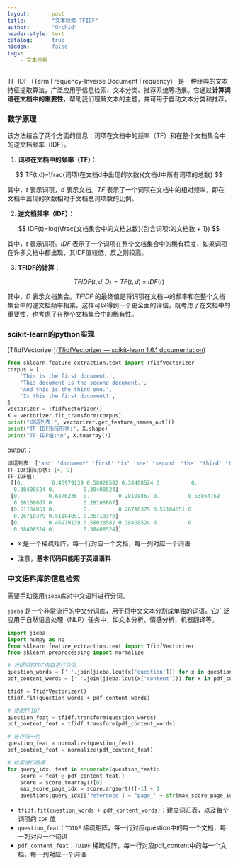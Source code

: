 ```yaml
---
layout:       post
title:        "文本检索-TFIDF"
author:       "Orchid"
header-style: text
catalog:      true
hidden:       false
tags:
    - 文本检索
---
```




TF-IDF（Term Frequency-Inverse Document Frequency） 是一种经典的文本特征提取算法，广泛应用于信息检索、文本分类、推荐系统等场景。它通过**计算词语在文档中的重要性**，帮助我们理解文本的主题，并可用于自动文本分类和推荐。

### 数学原理

该方法结合了两个方面的信息：词项在文档中的频率（TF）和在整个文档集合中的逆文档频率（IDF）。

1. **词项在文档中的频率（TF）**：

$$
TF(t,d)=\frac{词项t在文档d中出现的次数}{文档d中所有词项的总数}
$$

其中，$t$ 表示词项，$d$ 表示文档。$TF$ 表示了一个词项在文档中的相对频率，即在文档中出现的次数相对于文档总词项数的比例。

2. **逆文档频率（IDF）**：

$$
IDF(t)=log(\frac{文档集合中的文档总数}{包含词项t的文档数 + 1})
$$

其中，$t$ 表示词项。$IDF$ 表示了一个词项在整个文档集合中的稀有程度，如果词项在许多文档中都出现，其IDF值较低，反之则较高。

3. **TFIDF的计算**：

$$
TFIDF(t,d,D)=TF(t,d)×IDF(t)
$$

其中，$D$ 表示文档集合。$TFIDF$ 的最终值是将词项在文档中的频率和在整个文档集合中的逆文档频率相乘，这样可以得到一个更全面的评估，既考虑了在文档中的重要性，也考虑了在整个文档集合中的稀有性。

### scikit-learn的python实现

[TfidfVectorizer]([TfidfVectorizer — scikit-learn 1.6.1 documentation](https://scikit-learn.org/stable/modules/generated/sklearn.feature_extraction.text.TfidfVectorizer.html))

```python
from sklearn.feature_extraction.text import TfidfVectorizer
corpus = [
    'This is the first document.',
    'This document is the second document.',
    'And this is the third one.',
    'Is this the first document?',
]
vectorizer = TfidfVectorizer()
X = vectorizer.fit_transform(corpus)
print("词语列表:", vectorizer.get_feature_names_out())
print("TF-IDF矩阵形状:", X.shape)
print("TF-IDF值:\n", X.toarray())
```

output：

```python
词语列表: ['and' 'document' 'first' 'is' 'one' 'second' 'the' 'third' 'this']
TF-IDF矩阵形状: (4, 9)
TF-IDF值:
 [[0.         0.46979139 0.58028582 0.38408524 0.         0.
  0.38408524 0.         0.38408524]
 [0.         0.6876236  0.         0.28108867 0.         0.53864762
  0.28108867 0.         0.28108867]
 [0.51184851 0.         0.         0.26710379 0.51184851 0.
  0.26710379 0.51184851 0.26710379]
 [0.         0.46979139 0.58028582 0.38408524 0.         0.
  0.38408524 0.         0.38408524]]
```

* `X` 是一个稀疏矩阵，每一行对应一个文档，每一列对应一个词语

* 注意，**基本代码只能用于英语语料**

### 中文语料库的信息检索

需要手动使用`jieba`库对中文语料进行分词。

`jieba` 是一个非常流行的中文分词库，用于将中文文本分割成单独的词语。它广泛应用于自然语言处理（NLP）任务中，如文本分析、情感分析、机器翻译等。

```python
import jieba
import numpy as np
from sklearn.feature_extraction.text import TfidfVectorizer
from sklearn.preprocessing import normalize

# 对提问和PDF内容进行分词
question_words = [' '.join(jieba.lcut(x['question'])) for x in questions]
pdf_content_words = [' '.join(jieba.lcut(x['content'])) for x in pdf_content]

tfidf = TfidfVectorizer()
tfidf.fit(question_words + pdf_content_words)

# 提取TFIDF
question_feat = tfidf.transform(question_words)
pdf_content_feat = tfidf.transform(pdf_content_words)

# 进行归一化
question_feat = normalize(question_feat)
pdf_content_feat = normalize(pdf_content_feat)

# 检索进行排序
for query_idx, feat in enumerate(question_feat):
    score = feat @ pdf_content_feat.T
    score = score.toarray()[0]
    max_score_page_idx = score.argsort()[-1] + 1
    questions[query_idx]['reference'] = 'page_' + str(max_score_page_idx)
```

* `tfidf.fit(question_words + pdf_content_words)`：建立词汇表，以及每个词项的 `IDF` 值
* `question_feat`：`TDIDF` 稀疏矩阵，每一行对应question中的每一个文档，每一列对应一个词语
* `pdf_content_feat`：`TDIDF` 稀疏矩阵，每一行对应pdf_content中的每一个文档，每一列对应一个词语